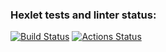 ### Hexlet tests and linter status:
[![Build Status](https://travis-ci.com/username/projectname.svg?branch=master)](https://travis-ci.com/username/projectname)
[![Actions Status](https://github.com/svyatoslavoh/python-project-lvl1/workflows/hexlet-check/badge.svg)](https://github.com/svyatoslavoh/python-project-lvl1/actions)